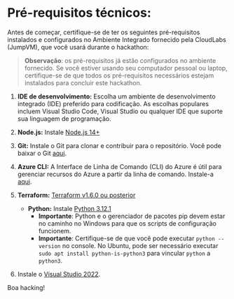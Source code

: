# Pré-requisitos técnicos:

Antes de começar, certifique-se de ter os seguintes pré-requisitos instalados e configurados no Ambiente Integrado fornecido pela CloudLabs (JumpVM), que você usará durante o hackathon:

> **Observação**: os pré-requisitos já estão configurados no ambiente fornecido. Se você estiver usando seu computador pessoal ou laptop, certifique-se de que todos os pré-requisitos necessários estejam instalados para concluir este hackathon.

1. **IDE de desenvolvimento:** Escolha um ambiente de desenvolvimento integrado (IDE) preferido para codificação. As escolhas populares incluem Visual Studio Code, Visual Studio ou qualquer IDE que suporte sua linguagem de programação.

1. **Node.js:** Instale [Node.js 14+](https://nodejs.org/en/download/)

1. **Git:** Instale o Git para clonar e contribuir para o repositório. Você pode baixar o Git [aqui](https://git-scm.com/).

1. **Azure CLI:** A Interface de Linha de Comando (CLI) do Azure é útil para gerenciar recursos do Azure a partir da linha de comando. Instale-a [aqui](https://docs.microsoft.com/en-us/cli/azure/install-azure-cli).

1. **Terraform:** [ Terraform v1.6.0 ou posterior](https://developer.hashicorp.com/terraform/install)

   - **Python:** Instale [Python 3.12.1](https://www.python.org/downloads)
     * **Importante**: Python e o gerenciador de pacotes pip devem estar no caminho no Windows para que os scripts de configuração funcionem.
     * **Importante**: Certifique-se de que você pode executar `python --version` no console. No Ubuntu, pode ser necessário executar `sudo apt install python-is-python3` para vincular `python` a `python3`.

1. Instale o [Visual Studio 2022](https://visualstudio.microsoft.com/vs/).

Boa hacking!

